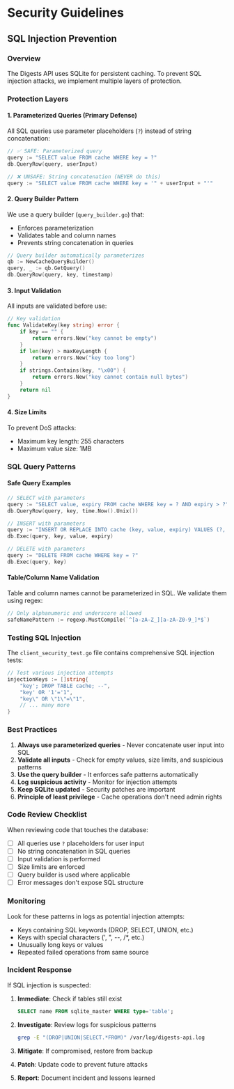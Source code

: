 # Security Guidelines

## SQL Injection Prevention

### Overview
The Digests API uses SQLite for persistent caching. To prevent SQL injection attacks, we implement multiple layers of protection.

### Protection Layers

#### 1. Parameterized Queries (Primary Defense)
All SQL queries use parameter placeholders (`?`) instead of string concatenation:

```go
// ✅ SAFE: Parameterized query
query := "SELECT value FROM cache WHERE key = ?"
db.QueryRow(query, userInput)

// ❌ UNSAFE: String concatenation (NEVER do this)
query := "SELECT value FROM cache WHERE key = '" + userInput + "'"
```

#### 2. Query Builder Pattern
We use a query builder (`query_builder.go`) that:
- Enforces parameterization
- Validates table and column names
- Prevents string concatenation in queries

```go
// Query builder automatically parameterizes
qb := NewCacheQueryBuilder()
query, _ := qb.GetQuery()
db.QueryRow(query, key, timestamp)
```

#### 3. Input Validation
All inputs are validated before use:

```go
// Key validation
func ValidateKey(key string) error {
    if key == "" {
        return errors.New("key cannot be empty")
    }
    if len(key) > maxKeyLength {
        return errors.New("key too long")
    }
    if strings.Contains(key, "\x00") {
        return errors.New("key cannot contain null bytes")
    }
    return nil
}
```

#### 4. Size Limits
To prevent DoS attacks:
- Maximum key length: 255 characters
- Maximum value size: 1MB

### SQL Query Patterns

#### Safe Query Examples
```go
// SELECT with parameters
query := "SELECT value, expiry FROM cache WHERE key = ? AND expiry > ?"
db.QueryRow(query, key, time.Now().Unix())

// INSERT with parameters
query := "INSERT OR REPLACE INTO cache (key, value, expiry) VALUES (?, ?, ?)"
db.Exec(query, key, value, expiry)

// DELETE with parameters
query := "DELETE FROM cache WHERE key = ?"
db.Exec(query, key)
```

#### Table/Column Name Validation
Table and column names cannot be parameterized in SQL. We validate them using regex:

```go
// Only alphanumeric and underscore allowed
safeNamePattern := regexp.MustCompile(`^[a-zA-Z_][a-zA-Z0-9_]*$`)
```

### Testing SQL Injection

The `client_security_test.go` file contains comprehensive SQL injection tests:

```go
// Test various injection attempts
injectionKeys := []string{
    "key'; DROP TABLE cache; --",
    "key' OR '1'='1",
    "key\" OR \"1\"=\"1",
    // ... many more
}
```

### Best Practices

1. **Always use parameterized queries** - Never concatenate user input into SQL
2. **Validate all inputs** - Check for empty values, size limits, and suspicious patterns
3. **Use the query builder** - It enforces safe patterns automatically
4. **Log suspicious activity** - Monitor for injection attempts
5. **Keep SQLite updated** - Security patches are important
6. **Principle of least privilege** - Cache operations don't need admin rights

### Code Review Checklist

When reviewing code that touches the database:

- [ ] All queries use `?` placeholders for user input
- [ ] No string concatenation in SQL queries
- [ ] Input validation is performed
- [ ] Size limits are enforced
- [ ] Query builder is used where applicable
- [ ] Error messages don't expose SQL structure

### Monitoring

Look for these patterns in logs as potential injection attempts:
- Keys containing SQL keywords (DROP, SELECT, UNION, etc.)
- Keys with special characters (', ", --, /*, etc.)
- Unusually long keys or values
- Repeated failed operations from same source

### Incident Response

If SQL injection is suspected:

1. **Immediate**: Check if tables still exist
   ```sql
   SELECT name FROM sqlite_master WHERE type='table';
   ```

2. **Investigate**: Review logs for suspicious patterns
   ```bash
   grep -E "(DROP|UNION|SELECT.*FROM)" /var/log/digests-api.log
   ```

3. **Mitigate**: If compromised, restore from backup
4. **Patch**: Update code to prevent future attacks
5. **Report**: Document incident and lessons learned